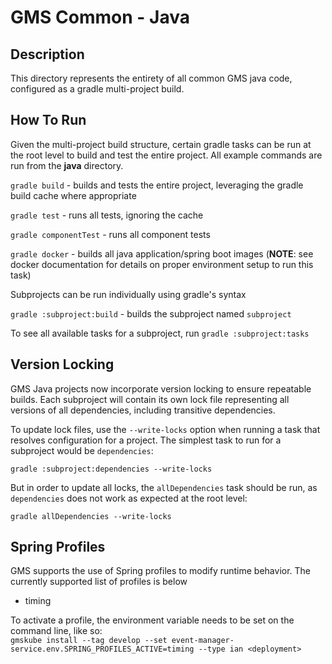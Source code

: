 # GMS Common - Java

## Description
This directory represents the entirety of all common GMS java code, configured as a gradle multi-project build.

## How To Run
Given the multi-project build structure, certain gradle tasks can be run at the root level to build and test
the entire project. All example commands are run from the **java** directory.

`gradle build` - builds and tests the entire project, leveraging the gradle build cache where appropriate

`gradle test` - runs all tests, ignoring the cache

`gradle componentTest` - runs all component tests

`gradle docker` - builds all java application/spring boot images (**NOTE**: see docker documentation for details on
proper environment setup to run this task)

Subprojects can be run individually using gradle's syntax

`gradle :subproject:build` - builds the subproject named `subproject`

To see all available tasks for a subproject, run `gradle :subproject:tasks`

## Version Locking
GMS Java projects now incorporate version locking to ensure repeatable builds.
Each subproject will contain its own lock file representing all versions of all dependencies, including
transitive dependencies.

To update lock files, use the `--write-locks` option when running a task that resolves configuration for a project.
The simplest task to run for a subproject would be `dependencies`:

`gradle :subproject:dependencies --write-locks`

But in order to update all locks, the `allDependencies` task should be run, as `dependencies` does not work as expected
at the root level:

`gradle allDependencies --write-locks`

## Spring Profiles
GMS supports the use of Spring profiles to modify runtime behavior.  The currently supported list of profiles is below
- timing

To activate a profile, the environment variable needs to be set on the command line, like so:\
`
gmskube install --tag develop --set event-manager-service.env.SPRING_PROFILES_ACTIVE=timing --type ian <deployment>
`